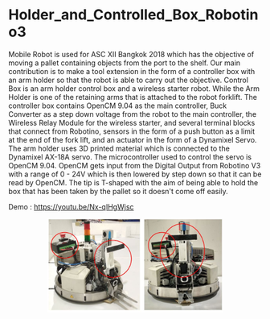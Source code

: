 # Holder_and_Controlled_Box_Robotino3
Mobile Robot is used for ASC XII Bangkok 2018 which has the objective of moving a pallet containing objects from the port to the shelf. Our main contribution is to make a tool extension in the form of a controller box with an arm holder so that the robot is able to carry out the objective. Control Box is an arm holder control box and a wireless starter robot. While the Arm Holder is one of the retaining arms that is attached to the robot forklift. The controller box contains OpenCM 9.04 as the main controller, Buck Converter as a step down voltage from the robot to the main controller, the Wireless Relay Module for the wireless starter, and several terminal blocks that connect from Robotino, sensors in the form of a push button as a limit at the end of the fork lift, and an actuator in the form of a Dynamixel Servo. The arm holder uses 3D printed material which is connected to the Dynamixel AX-18A servo. The microcontroller used to control the servo is OpenCM 9.04. OpenCM gets input from the Digital Output from Robotino V3 with a range of 0 - 24V which is then lowered by step down so that it can be read by OpenCM. The tip is T-shaped with the aim of being able to hold the box that has been taken by the pallet so it doesn't come off easily.  

Demo : https://youtu.be/Nx-qIHgWjsc

<p align="center">
  <img src="RBTN-holder.jpg" width="350" title="hover text">
</p>

